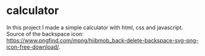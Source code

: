 # calculator
In this project I made a simple calculator with html, css and javascript.
Source of the backspace icon: https://www.pngfind.com/mpng/hiibmob_back-delete-backspace-svg-png-icon-free-download/.
